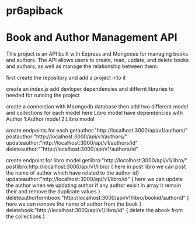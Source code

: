 # pr6apiback

# Book and Author Management API

This project is an API built with Express and Mongoose for managing books and authors. The API allows users to create, read, update, and delete books and authors, as well as manage the relationship between them.

first create the repository and add a project into it

create an index.js add devloper dependencies and differnt libraries to needed for running the project

create a connection with Moongodb database
then
add two different model and collections for each model here Libro model have dependencies with Author
1:Author model
2:Libro model

create endpoints for each
getauthor:"http://localhost:3000/api/v1/authors/"
postauthor:"http://localhost:3000/api/v1/authors/"
updateauthor:"http://localhost:3000/api/v1/authors/id"
deleteauthor:""http://localhost:3000/api/v1/authors/id"

create endpoint for libro model
getlibro:"http://localhost:3000/api/v1/libro/"
postlibro:http://localhost:3000/api/v1/libro/
{ here in post libro we can post the name of author which have related to the author id}
updateauthor:"http://localhost:3000/api/v1/libro/id"
{ here we can update the author when we updating author if any author exisit in array it remain their and remove the duplicate values
}
deleteauthorformbook:"http://localhost:3000/api/v1/libro/bookid/authorid"
{
here we can remove the name of author from the book
}
deletebook:"http://localhost:3000/api/v1/libro/id"
{
delete the abook from the collections
}
